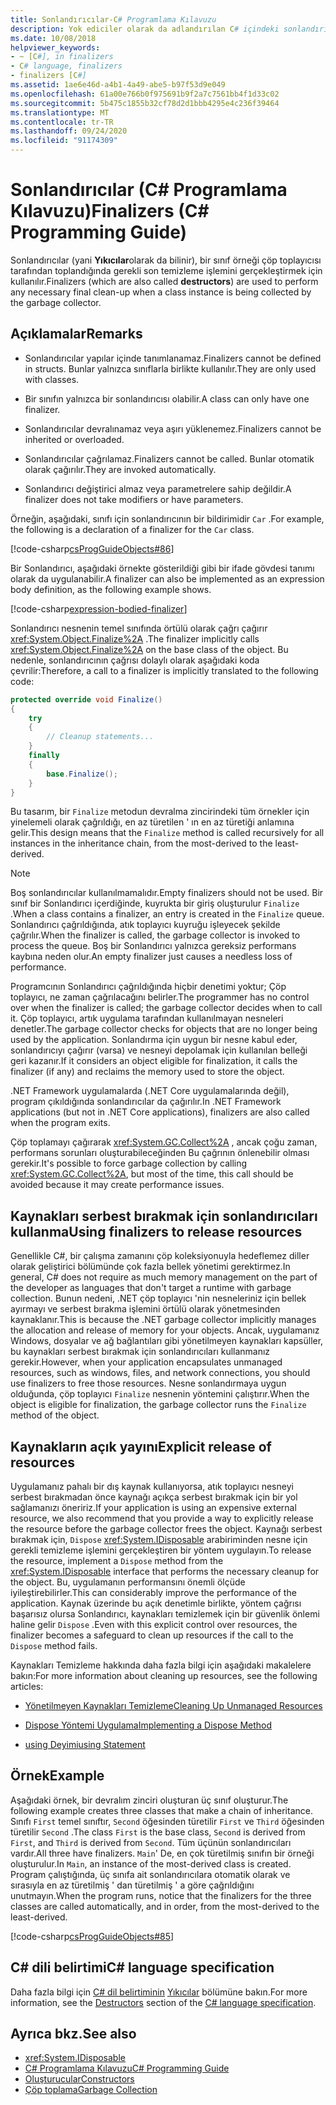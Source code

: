 ```yaml
---
title: Sonlandırıcılar-C# Programlama Kılavuzu
description: Yok ediciler olarak da adlandırılan C# içindeki sonlandırıcılar, bir sınıf örneği çöp toplayıcı tarafından toplandığında gerekli son temizleme işlemini gerçekleştirir.
ms.date: 10/08/2018
helpviewer_keywords:
- ~ [C#], in finalizers
- C# language, finalizers
- finalizers [C#]
ms.assetid: 1ae6e46d-a4b1-4a49-abe5-b97f53d9e049
ms.openlocfilehash: 61a00e766b0f975691b9f2a7c7561bb4f1d33c02
ms.sourcegitcommit: 5b475c1855b32cf78d2d1bbb4295e4c236f39464
ms.translationtype: MT
ms.contentlocale: tr-TR
ms.lasthandoff: 09/24/2020
ms.locfileid: "91174309"
---
```

# <a name="finalizers-c-programming-guide"></a><span data-ttu-id="64b54-103">Sonlandırıcılar (C# Programlama Kılavuzu)</span><span class="sxs-lookup"><span data-stu-id="64b54-103">Finalizers (C# Programming Guide)</span></span>

<span data-ttu-id="64b54-104">Sonlandırıcılar (yani **Yıkıcılar**olarak da bilinir), bir sınıf örneği çöp toplayıcısı tarafından toplandığında gerekli son temizleme işlemini gerçekleştirmek için kullanılır.</span><span class="sxs-lookup"><span data-stu-id="64b54-104">Finalizers (which are also called **destructors**) are used to perform any necessary final clean-up when a class instance is being collected by the garbage collector.</span></span>  
  
## <a name="remarks"></a><span data-ttu-id="64b54-105">Açıklamalar</span><span class="sxs-lookup"><span data-stu-id="64b54-105">Remarks</span></span>  
  
- <span data-ttu-id="64b54-106">Sonlandırıcılar yapılar içinde tanımlanamaz.</span><span class="sxs-lookup"><span data-stu-id="64b54-106">Finalizers cannot be defined in structs.</span></span> <span data-ttu-id="64b54-107">Bunlar yalnızca sınıflarla birlikte kullanılır.</span><span class="sxs-lookup"><span data-stu-id="64b54-107">They are only used with classes.</span></span>  
  
- <span data-ttu-id="64b54-108">Bir sınıfın yalnızca bir sonlandırıcısı olabilir.</span><span class="sxs-lookup"><span data-stu-id="64b54-108">A class can only have one finalizer.</span></span>  
  
- <span data-ttu-id="64b54-109">Sonlandırıcılar devralınamaz veya aşırı yüklenemez.</span><span class="sxs-lookup"><span data-stu-id="64b54-109">Finalizers cannot be inherited or overloaded.</span></span>  
  
- <span data-ttu-id="64b54-110">Sonlandırıcılar çağrılamaz.</span><span class="sxs-lookup"><span data-stu-id="64b54-110">Finalizers cannot be called.</span></span> <span data-ttu-id="64b54-111">Bunlar otomatik olarak çağırılır.</span><span class="sxs-lookup"><span data-stu-id="64b54-111">They are invoked automatically.</span></span>  
  
- <span data-ttu-id="64b54-112">Sonlandırıcı değiştirici almaz veya parametrelere sahip değildir.</span><span class="sxs-lookup"><span data-stu-id="64b54-112">A finalizer does not take modifiers or have parameters.</span></span>  
  
 <span data-ttu-id="64b54-113">Örneğin, aşağıdaki, sınıfı için sonlandırıcının bir bildirimidir `Car` .</span><span class="sxs-lookup"><span data-stu-id="64b54-113">For example, the following is a declaration of a finalizer for the `Car` class.</span></span>
  
 [!code-csharp[csProgGuideObjects#86](~/samples/snippets/csharp/VS_Snippets_VBCSharp/csProgGuideObjects/CS/Objects.cs#86)]  

<span data-ttu-id="64b54-114">Bir Sonlandırıcı, aşağıdaki örnekte gösterildiği gibi bir ifade gövdesi tanımı olarak da uygulanabilir.</span><span class="sxs-lookup"><span data-stu-id="64b54-114">A finalizer can also be implemented as an expression body definition, as the following example shows.</span></span>

[!code-csharp[expression-bodied-finalizer](../../../../samples/snippets/csharp/programming-guide/classes-and-structs/expr-bodied-destructor.cs#1)]  
  
 <span data-ttu-id="64b54-115">Sonlandırıcı nesnenin temel sınıfında örtülü olarak çağrı çağırır <xref:System.Object.Finalize%2A> .</span><span class="sxs-lookup"><span data-stu-id="64b54-115">The finalizer implicitly calls <xref:System.Object.Finalize%2A> on the base class of the object.</span></span> <span data-ttu-id="64b54-116">Bu nedenle, sonlandırıcının çağrısı dolaylı olarak aşağıdaki koda çevrilir:</span><span class="sxs-lookup"><span data-stu-id="64b54-116">Therefore, a call to a finalizer is implicitly translated to the following code:</span></span>  
  
```csharp  
protected override void Finalize()  
{  
    try  
    {  
        // Cleanup statements...  
    }  
    finally  
    {  
        base.Finalize();  
    }  
}  
```  
  
 <span data-ttu-id="64b54-117">Bu tasarım, bir `Finalize` metodun devralma zincirindeki tüm örnekler için yinelemeli olarak çağrıldığı, en az türetilen ' ın en az türetiği anlamına gelir.</span><span class="sxs-lookup"><span data-stu-id="64b54-117">This design means that the `Finalize` method is called recursively for all instances in the inheritance chain, from the most-derived to the least-derived.</span></span>  
  
> [!NOTE]
> <span data-ttu-id="64b54-118">Boş sonlandırıcılar kullanılmamalıdır.</span><span class="sxs-lookup"><span data-stu-id="64b54-118">Empty finalizers should not be used.</span></span> <span data-ttu-id="64b54-119">Bir sınıf bir Sonlandırıcı içerdiğinde, kuyrukta bir giriş oluşturulur `Finalize` .</span><span class="sxs-lookup"><span data-stu-id="64b54-119">When a class contains a finalizer, an entry is created in the `Finalize` queue.</span></span> <span data-ttu-id="64b54-120">Sonlandırıcı çağrıldığında, atık toplayıcı kuyruğu işleyecek şekilde çağrılır.</span><span class="sxs-lookup"><span data-stu-id="64b54-120">When the finalizer is called, the garbage collector is invoked to process the queue.</span></span> <span data-ttu-id="64b54-121">Boş bir Sonlandırıcı yalnızca gereksiz performans kaybına neden olur.</span><span class="sxs-lookup"><span data-stu-id="64b54-121">An empty finalizer just causes a needless loss of performance.</span></span>  
  
 <span data-ttu-id="64b54-122">Programcının Sonlandırıcı çağrıldığında hiçbir denetimi yoktur; Çöp toplayıcı, ne zaman çağrılacağını belirler.</span><span class="sxs-lookup"><span data-stu-id="64b54-122">The programmer has no control over when the finalizer is called; the garbage collector decides when to call it.</span></span> <span data-ttu-id="64b54-123">Çöp toplayıcı, artık uygulama tarafından kullanılmayan nesneleri denetler.</span><span class="sxs-lookup"><span data-stu-id="64b54-123">The garbage collector checks for objects that are no longer being used by the application.</span></span> <span data-ttu-id="64b54-124">Sonlandırma için uygun bir nesne kabul eder, sonlandırıcıyı çağırır (varsa) ve nesneyi depolamak için kullanılan belleği geri kazanır.</span><span class="sxs-lookup"><span data-stu-id="64b54-124">If it considers an object eligible for finalization, it calls the finalizer (if any) and reclaims the memory used to store the object.</span></span>

 <span data-ttu-id="64b54-125">.NET Framework uygulamalarda (.NET Core uygulamalarında değil), program çıkıldığında sonlandırıcılar da çağırılır.</span><span class="sxs-lookup"><span data-stu-id="64b54-125">In .NET Framework applications (but not in .NET Core applications), finalizers are also called when the program exits.</span></span>
  
 <span data-ttu-id="64b54-126">Çöp toplamayı çağırarak <xref:System.GC.Collect%2A> , ancak çoğu zaman, performans sorunları oluşturabileceğinden Bu çağrının önlenebilir olması gerekir.</span><span class="sxs-lookup"><span data-stu-id="64b54-126">It's possible to force garbage collection by calling <xref:System.GC.Collect%2A>, but most of the time, this call should be avoided because it may create performance issues.</span></span>  
  
## <a name="using-finalizers-to-release-resources"></a><span data-ttu-id="64b54-127">Kaynakları serbest bırakmak için sonlandırıcıları kullanma</span><span class="sxs-lookup"><span data-stu-id="64b54-127">Using finalizers to release resources</span></span>  

 <span data-ttu-id="64b54-128">Genellikle C#, bir çalışma zamanını çöp koleksiyonuyla hedeflemez diller olarak geliştirici bölümünde çok fazla bellek yönetimi gerektirmez.</span><span class="sxs-lookup"><span data-stu-id="64b54-128">In general, C# does not require as much memory management on the part of the developer as languages that don't target a runtime with garbage collection.</span></span> <span data-ttu-id="64b54-129">Bunun nedeni, .NET çöp toplayıcı 'nin nesneleriniz için bellek ayırmayı ve serbest bırakma işlemini örtülü olarak yönetmesinden kaynaklanır.</span><span class="sxs-lookup"><span data-stu-id="64b54-129">This is because the .NET garbage collector implicitly manages the allocation and release of memory for your objects.</span></span> <span data-ttu-id="64b54-130">Ancak, uygulamanız Windows, dosyalar ve ağ bağlantıları gibi yönetilmeyen kaynakları kapsüller, bu kaynakları serbest bırakmak için sonlandırıcıları kullanmanız gerekir.</span><span class="sxs-lookup"><span data-stu-id="64b54-130">However, when your application encapsulates unmanaged resources, such as windows, files, and network connections, you should use finalizers to free those resources.</span></span> <span data-ttu-id="64b54-131">Nesne sonlandırmaya uygun olduğunda, çöp toplayıcı `Finalize` nesnenin yöntemini çalıştırır.</span><span class="sxs-lookup"><span data-stu-id="64b54-131">When the object is eligible for finalization, the garbage collector runs the `Finalize` method of the object.</span></span>
  
## <a name="explicit-release-of-resources"></a><span data-ttu-id="64b54-132">Kaynakların açık yayını</span><span class="sxs-lookup"><span data-stu-id="64b54-132">Explicit release of resources</span></span>  

 <span data-ttu-id="64b54-133">Uygulamanız pahalı bir dış kaynak kullanıyorsa, atık toplayıcı nesneyi serbest bırakmadan önce kaynağı açıkça serbest bırakmak için bir yol sağlamanızı öneririz.</span><span class="sxs-lookup"><span data-stu-id="64b54-133">If your application is using an expensive external resource, we also recommend that you provide a way to explicitly release the resource before the garbage collector frees the object.</span></span> <span data-ttu-id="64b54-134">Kaynağı serbest bırakmak için, `Dispose` <xref:System.IDisposable> arabiriminden nesne için gerekli temizleme işlemini gerçekleştiren bir yöntem uygulayın.</span><span class="sxs-lookup"><span data-stu-id="64b54-134">To release the resource, implement a `Dispose` method from the <xref:System.IDisposable> interface that performs the necessary cleanup for the object.</span></span> <span data-ttu-id="64b54-135">Bu, uygulamanın performansını önemli ölçüde iyileştirebilirler.</span><span class="sxs-lookup"><span data-stu-id="64b54-135">This can considerably improve the performance of the application.</span></span> <span data-ttu-id="64b54-136">Kaynak üzerinde bu açık denetimle birlikte, yöntem çağrısı başarısız olursa Sonlandırıcı, kaynakları temizlemek için bir güvenlik önlemi haline gelir `Dispose` .</span><span class="sxs-lookup"><span data-stu-id="64b54-136">Even with this explicit control over resources, the finalizer becomes a safeguard to clean up resources if the call to the `Dispose` method fails.</span></span>  
  
 <span data-ttu-id="64b54-137">Kaynakları Temizleme hakkında daha fazla bilgi için aşağıdaki makalelere bakın:</span><span class="sxs-lookup"><span data-stu-id="64b54-137">For more information about cleaning up resources, see the following articles:</span></span>  
  
- [<span data-ttu-id="64b54-138">Yönetilmeyen Kaynakları Temizleme</span><span class="sxs-lookup"><span data-stu-id="64b54-138">Cleaning Up Unmanaged Resources</span></span>](../../../standard/garbage-collection/unmanaged.md)  
  
- [<span data-ttu-id="64b54-139">Dispose Yöntemi Uygulama</span><span class="sxs-lookup"><span data-stu-id="64b54-139">Implementing a Dispose Method</span></span>](../../../standard/garbage-collection/implementing-dispose.md)  
  
- [<span data-ttu-id="64b54-140">using Deyimi</span><span class="sxs-lookup"><span data-stu-id="64b54-140">using Statement</span></span>](../../language-reference/keywords/using-statement.md)  
  
## <a name="example"></a><span data-ttu-id="64b54-141">Örnek</span><span class="sxs-lookup"><span data-stu-id="64b54-141">Example</span></span>  

 <span data-ttu-id="64b54-142">Aşağıdaki örnek, bir devralım zinciri oluşturan üç sınıf oluşturur.</span><span class="sxs-lookup"><span data-stu-id="64b54-142">The following example creates three classes that make a chain of inheritance.</span></span> <span data-ttu-id="64b54-143">Sınıfı `First` temel sınıftır, `Second` öğesinden türetilir `First` ve `Third` öğesinden türetilir `Second` .</span><span class="sxs-lookup"><span data-stu-id="64b54-143">The class `First` is the base class, `Second` is derived from `First`, and `Third` is derived from `Second`.</span></span> <span data-ttu-id="64b54-144">Tüm üçünün sonlandırıcıları vardır.</span><span class="sxs-lookup"><span data-stu-id="64b54-144">All three have finalizers.</span></span> <span data-ttu-id="64b54-145">`Main`' De, en çok türetilmiş sınıfın bir örneği oluşturulur.</span><span class="sxs-lookup"><span data-stu-id="64b54-145">In `Main`, an instance of the most-derived class is created.</span></span> <span data-ttu-id="64b54-146">Program çalıştığında, üç sınıfa ait sonlandırıcılara otomatik olarak ve sırasıyla en az türetilmiş ' dan türetilmiş ' a göre çağrıldığını unutmayın.</span><span class="sxs-lookup"><span data-stu-id="64b54-146">When the program runs, notice that the finalizers for the three classes are called automatically, and in order, from the most-derived to the least-derived.</span></span>  
  
 [!code-csharp[csProgGuideObjects#85](~/samples/snippets/csharp/VS_Snippets_VBCSharp/csProgGuideObjects/CS/Objects.cs#85)]  
  
## <a name="c-language-specification"></a><span data-ttu-id="64b54-147">C# dili belirtimi</span><span class="sxs-lookup"><span data-stu-id="64b54-147">C# language specification</span></span>  

<span data-ttu-id="64b54-148">Daha fazla bilgi için [C# dil belirtiminin](/dotnet/csharp/language-reference/language-specification/introduction) [Yıkıcılar](~/_csharplang/spec/classes.md#destructors) bölümüne bakın.</span><span class="sxs-lookup"><span data-stu-id="64b54-148">For more information, see the [Destructors](~/_csharplang/spec/classes.md#destructors) section of the [C# language specification](/dotnet/csharp/language-reference/language-specification/introduction).</span></span>
  
## <a name="see-also"></a><span data-ttu-id="64b54-149">Ayrıca bkz.</span><span class="sxs-lookup"><span data-stu-id="64b54-149">See also</span></span>

- <xref:System.IDisposable>
- [<span data-ttu-id="64b54-150">C# Programlama Kılavuzu</span><span class="sxs-lookup"><span data-stu-id="64b54-150">C# Programming Guide</span></span>](../index.md)
- [<span data-ttu-id="64b54-151">Oluşturucular</span><span class="sxs-lookup"><span data-stu-id="64b54-151">Constructors</span></span>](./constructors.md)
- [<span data-ttu-id="64b54-152">Çöp toplama</span><span class="sxs-lookup"><span data-stu-id="64b54-152">Garbage Collection</span></span>](../../../standard/garbage-collection/index.md)
